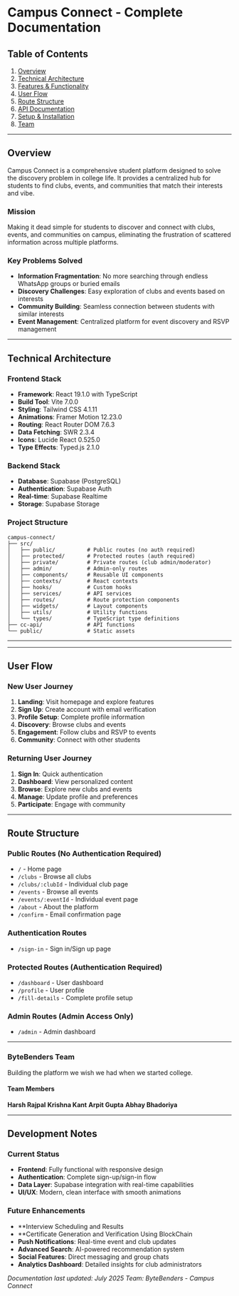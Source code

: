 # Campus Connect - Complete Documentation

## Table of Contents
1. [Overview](#overview)
2. [Technical Architecture](#technical-architecture)
3. [Features & Functionality](#features--functionality)
4. [User Flow](#user-flow)
5. [Route Structure](#route-structure)
6. [API Documentation](#api-documentation)
7. [Setup & Installation](#setup--installation)
8. [Team](#team)

---

## Overview

Campus Connect is a comprehensive student platform designed to solve the discovery problem in college life. It provides a centralized hub for students to find clubs, events, and communities that match their interests and vibe.

### Mission
Making it dead simple for students to discover and connect with clubs, events, and communities on campus, eliminating the frustration of scattered information across multiple platforms.

### Key Problems Solved
- **Information Fragmentation**: No more searching through endless WhatsApp groups or buried emails
- **Discovery Challenges**: Easy exploration of clubs and events based on interests
- **Community Building**: Seamless connection between students with similar interests
- **Event Management**: Centralized platform for event discovery and RSVP management

---

## Technical Architecture

### Frontend Stack
- **Framework**: React 19.1.0 with TypeScript
- **Build Tool**: Vite 7.0.0
- **Styling**: Tailwind CSS 4.1.11
- **Animations**: Framer Motion 12.23.0
- **Routing**: React Router DOM 7.6.3
- **Data Fetching**: SWR 2.3.4
- **Icons**: Lucide React 0.525.0
- **Type Effects**: Typed.js 2.1.0

### Backend Stack
- **Database**: Supabase (PostgreSQL)
- **Authentication**: Supabase Auth
- **Real-time**: Supabase Realtime
- **Storage**: Supabase Storage

### Project Structure
```
campus-connect/
├── src/
│   ├── public/          # Public routes (no auth required)
│   ├── protected/       # Protected routes (auth required)
│   ├── private/         # Private routes (club admin/moderator)
│   ├── admin/           # Admin-only routes
│   ├── components/      # Reusable UI components
│   ├── contexts/        # React contexts
│   ├── hooks/           # Custom hooks
│   ├── services/        # API services
│   ├── routes/          # Route protection components
│   ├── widgets/         # Layout components
│   ├── utils/           # Utility functions
│   └── types/           # TypeScript type definitions
├── cc-api/              # API functions
└── public/              # Static assets
```

---



---

## User Flow

### New User Journey
1. **Landing**: Visit homepage and explore features
2. **Sign Up**: Create account with email verification
3. **Profile Setup**: Complete profile information
4. **Discovery**: Browse clubs and events
5. **Engagement**: Follow clubs and RSVP to events
6. **Community**: Connect with other students

### Returning User Journey
1. **Sign In**: Quick authentication
2. **Dashboard**: View personalized content
3. **Browse**: Explore new clubs and events
4. **Manage**: Update profile and preferences
5. **Participate**: Engage with community

---

## Route Structure

### Public Routes (No Authentication Required)
- `/` - Home page
- `/clubs` - Browse all clubs
- `/clubs/:clubId` - Individual club page
- `/events` - Browse all events
- `/events/:eventId` - Individual event page
- `/about` - About the platform
- `/confirm` - Email confirmation page

### Authentication Routes
- `/sign-in` - Sign in/Sign up page

### Protected Routes (Authentication Required)
- `/dashboard` - User dashboard
- `/profile` - User profile
- `/fill-details` - Complete profile setup

### Admin Routes (Admin Access Only)
- `/admin` - Admin dashboard

---

### ByteBenders Team
Building the platform we wish we had when we started college.

#### Team Members

**Harsh Rajpal** 
**Krishna Kant** 
**Arpit Gupta**
**Abhay Bhadoriya** 

---

## Development Notes

### Current Status
- **Frontend**: Fully functional with responsive design
- **Authentication**: Complete sign-up/sign-in flow
- **Data Layer**: Supabase integration with real-time capabilities
- **UI/UX**: Modern, clean interface with smooth animations

### Future Enhancements
- **Interview Scheduling and Results 
- **Certificate Generation and Verification Using BlockChain
- **Push Notifications**: Real-time event and club updates
- **Advanced Search**: AI-powered recommendation system
- **Social Features**: Direct messaging and group chats
- **Analytics Dashboard**: Detailed insights for club administrators



*Documentation last updated: July 2025*
*Team: ByteBenders - Campus Connect*
